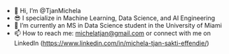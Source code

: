 - 👋 Hi, I’m @TjanMichela
- 😎 I specialize in Machine Learning, Data Science, and AI Engineering
- 🌱 I’m currently an MS in Data Science student in the University of Miami
- 📫 How to reach me: michelatjan@gmail.com or connect with me on LinkedIn (https://www.linkedin.com/in/michela-tjan-sakti-effendie/)
